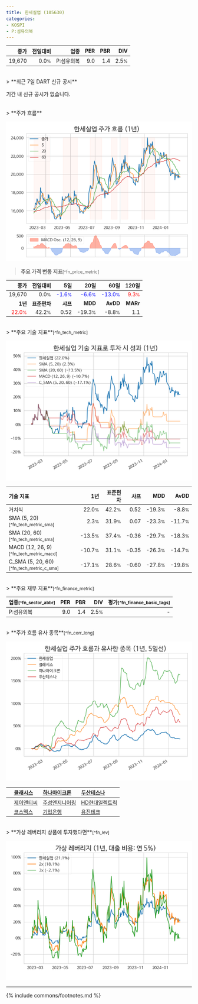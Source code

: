 ```yaml
---
title: 한세실업 (105630)
categories:
- KOSPI
- P:섬유의복
---
```

| **종가** | **전일대비** | **업종** | **PER** | **PBR** | **DIV** |
| -------: | -----------: | -------: | ------: | ------: | ------: |
| 19,670 | 0.0<small>%</small> | P:섬유의복 | 9.0 | 1.4 | 2.5<small>%</small> |

<!-- more -->

<br>
> **최근 7일 DART 신규 공시**<a id="dart"></a>


기간 내 신규 공시가 없습니다.

<br>
> **주가 흐름**<a id="price"></a>

![105630](/stock/images/105630.png)

> **주요 가격 변동 지표**<small>[^fn_price_metric]</small>

| **종가** | **전일대비** | **5일** | **20일** | **60일** | **120일** |
| -------: | -----------: | ------: | -------: | -------: | --------: |
| 19,670 | 0.0<small>%</small> | <span style="color: blue">-1.6<small>%</small></span> | <span style="color: blue">-6.6<small>%</small></span> | <span style="color: blue">-13.0<small>%</small></span> | <span style="color: red">9.3<small>%</small></span> |
| **1년** | **표준편차** | **샤프** | **MDD** | **AvDD** | **MARr** |
| <span style="color: red">22.0<small>%</small></span> | 42.2<small>%</small> | 0.52 | -19.3<small>%</small> | -8.8<small>%</small> | 1.1 |

<br>
> **주요 기술 지표**<small>[^fn_tech_metric]</small>


![105630](/stock/images/105630_tech.png)

| **기술 지표** | **1년** | **표준편차** | **샤프** | **MDD** | **AvDD** |
| :------------ | ------: | -----------: | -------: | ------: | -------: |
| 거치식 | 22.0<small>%</small> | 42.2<small>%</small> | 0.52 | -19.3<small>%</small> | -8.8<small>%</small> |
| SMA (5, 20)<small>[^fn_tech_metric_sma]</small> | 2.3<small>%</small> | 31.9<small>%</small> | 0.07 | -23.3<small>%</small> | -11.7<small>%</small> |
| SMA (20, 60)<small>[^fn_tech_metric_sma]</small> | -13.5<small>%</small> | 37.4<small>%</small> | -0.36 | -29.7<small>%</small> | -18.3<small>%</small> |
| MACD (12, 26, 9)<small>[^fn_tech_metric_macd]</small> | -10.7<small>%</small> | 31.1<small>%</small> | -0.35 | -26.3<small>%</small> | -14.7<small>%</small> |
| C_SMA (5, 20, 60)<small>[^fn_tech_metric_c_sma]</small> | -17.1<small>%</small> | 28.6<small>%</small> | -0.60 | -27.8<small>%</small> | -19.8<small>%</small> |

<br>
> **주요 재무 지표**<small>[^fn_finance_metric]</small>

| **업종**<small>[^fn_sector_abbr]</small> | **PER** | **PBR** | **DIV** | **평가**<small>[^fn_finance_basic_tags]</small> |
| :--------------------------------------- | ------: | ------: | ------: | ----------------------------------------------: |
| P:섬유의복 | 9.0 | 1.4 | 2.5<small>%</small> | - |

<br>
> **주가 흐름 유사 종목**<a id="corr"></a><small>[^fn_corr_long]</small>

![105630](/stock/images/105630_corr.png)

|    | [클래시스](/214150/) | [하나마이크론](/067310/) | [두산테스나](/131970/) |
| :- | :------------------------------------- | :------------------------------------- | :--------------------------------------|
|    | [제이앤티씨](/204270/) | [주성엔지니어링](/036930/) | [HD현대일렉트릭](/267260/) |
|    | [코스맥스](/192820/) | [기업은행](/024110/) | [유진테크](/084370/) |

<br>
> **가상 레버리지 상품에 투자했다면**<a id="2x"></a><small>[^fn_lev]</small>

![105630](/stock/images/105630_2x.png)

---
{% include commons/footnotes.md %}